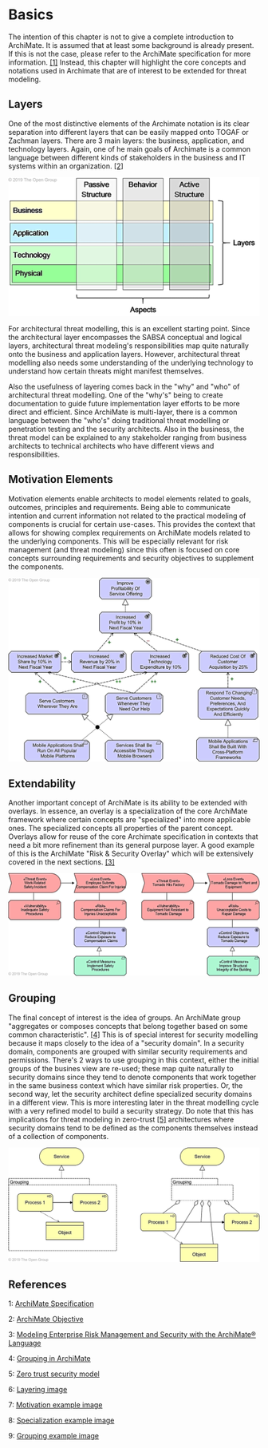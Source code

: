 # Basics

The intention of this chapter is not to give a complete introduction to ArchiMate. It is assumed that at least some background is already present. If this is not the case, please refer to the ArchiMate specification for more information. [\[1\]](basics.md#references) Instead, this chapter will highlight the core concepts and notations used in Archimate that are of interest to be extended for threat modeling.

## Layers

One of the most distinctive elements of the Archimate notation is its clear separation into different layers that can be easily mapped onto TOGAF or Zachman layers. There are 3 main layers: the business, application, and technology layers. Again, one of he main goals of Archimate is a common language between different kinds of stakeholders in the business and IT systems within an organization. [\[2\]](basics.md#references)

![Archimate Core Framework, showing the importance of layering in ArchiMate](images/layering.jpg)

For architectural threat modelling, this is an excellent starting point. Since the architectural layer encompasses the SABSA conceptual and logical layers, architectural threat modeling's responsibilities map quite naturally onto the business and application layers. However, architectural threat modelling also needs some understanding of the underlying technology to understand how certain threats might manifest themselves.

Also the usefulness of layering comes back in the "why" and "who" of architectural threat modelling. One of the "why's" being to create documentation to guide future implementation layer efforts to be more direct and efficient. Since ArchiMate is multi-layer, there is a common language between the "who's" doing traditional threat modelling or penetration testing and the security architects. Also in the business, the threat model can be explained to any stakeholder ranging from business architects to technical architects who have different views and responsibilities.

## Motivation Elements

Motivation elements enable architects to model elements related to goals, outcomes, principles and requirements. Being able to communicate intention and current information not related to the practical modeling of components is crucial for certain use-cases. This provides the context that allows for showing complex requirements on ArchiMate models related to the underlying components. This will be especially relevant for risk management (and threat modeling) since this often is focused on core concepts surrounding requirements and security objectives to supplement the components.

![Different Motivation elements](images/motivation-example.jpg)

## Extendability

Another important concept of ArchiMate is its ability to be extended with overlays. In essence, an overlay is a specialization of the core ArchiMate framework where certain concepts are "specialized" into more applicable ones. The specialized concepts all properties of the parent concept. Overlays allow for reuse of the core Archimate specification in contexts that need a bit more refinement than its general purpose layer. A good example of this is the ArchiMate "Risk & Security Overlay" which will be extensively covered in the next sections. [\[3\]](basics.md#references)

![Example of specialization using the Risk & Security Overlay](images/specialization-example.jpg)

## Grouping

The final concept of interest is the idea of groups. An ArchiMate group "aggregates or composes concepts that belong together based on some common characteristic". [\[4\]](basics.md#references) This is of special interest for security modelling because it maps closely to the idea of a "security domain". In a security domain, components are grouped with similar security requirements and permissions. There's 2 ways to use grouping in this context, either the initial groups of the busines view are re-used; these map quite naturally to security domains since they tend to denote components that work together in the same business context which have similar risk properties. Or, the second way, let the security architect define specialized security domains in a different view. This is more interesting later in the threat modelling cycle with a very refined model to build a security strategy. Do note that this has implications for threat modeling in zero-trust [\[5\]](basics.md#references) architectures where security domains tend to be defined as the components themselves instead of a collection of components.

![Grouping in ArchiMate](../../.gitbook/assets/grouping-example.jpg)

## References

1: [ArchiMate Specification](https://pubs.opengroup.org/architecture/archimate3-doc/toc.html)

2: [ArchiMate Objective](https://pubs.opengroup.org/architecture/archimate3-doc/chap01.html#\_Toc10045267)

3: [Modeling Enterprise Risk Management and Security with the ArchiMate® Language](https://researchportal.unamur.be/en/publications/modeling-enterprise-risk-management-and-security-with-the-archima)

4: [Grouping in ArchiMate](https://pubs.opengroup.org/architecture/archimate3-doc/chap04.html#\_Toc10045308)

5: [Zero trust security model](https://en.wikipedia.org/wiki/Zero\_trust\_security\_model)

6: [Layering image](https://pubs.opengroup.org/architecture/archimate3-doc/chap03.html)

7: [Motivation example image](https://pubs.opengroup.org/architecture/archimate3-doc/chap06.html)

8: [Specialization example image](https://pubs.opengroup.org/architecture/archimate3-doc/chap15.html)

9: [Grouping example image](https://pubs.opengroup.org/architecture/archimate3-doc/chap04.html)
